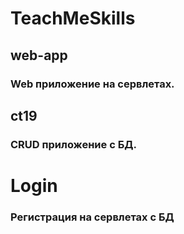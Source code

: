 # TeachMeSkills

## web-app 
### Web приложение на сервлетах.

## ct19
### CRUD приложение с БД.

# Login
### Регистрация на сервлетах с БД
